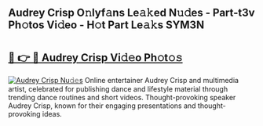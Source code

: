 ## Audrey Crisp O𝚗lyf𝚊ns Le𝚊𝚔ed N𝚞𝚍es - Part-t3v Ph𝚘tos Vi𝚍eo - H𝚘t Part Le𝚊𝚔s SYM3N

# <h2><a href="http://hf414cq.feru.top/?c=Audrey+Crisp">🔗 👉 🔴 Audrey Crisp Vi𝚍𝚎o Ph𝚘t𝚘𝚜</a></h2>

[![Audrey Crisp Nu𝚍𝚎s](https://i.imgur.com/0TWrTi3.gif)](http://hf414cq.feru.top/?c=Audrey+Crisp)
Online entertainer Audrey Crisp and multimedia artist, celebrated for publishing dance and lifestyle material through trending dance routines and short videos. Thought-provoking speaker Audrey Crisp, known for their engaging presentations and thought-provoking ideas. 
